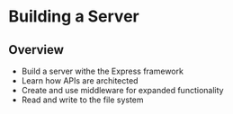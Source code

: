 # Building a Server

## Overview

- Build a server withe the Express framework
- Learn how APIs are architected
- Create and use middleware for expanded functionality
- Read and write to the file system
